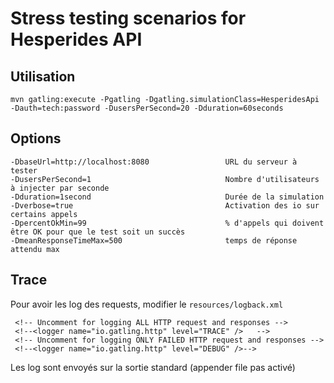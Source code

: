 # Stress testing scenarios for Hesperides API

## Utilisation

    mvn gatling:execute -Pgatling -Dgatling.simulationClass=HesperidesApi -Dauth=tech:password -DusersPerSecond=20 -Dduration=60seconds

## Options

    -DbaseUrl=http://localhost:8080                 URL du serveur à tester
    -DusersPerSecond=1                              Nombre d'utilisateurs à injecter par seconde
    -Dduration=1second                              Durée de la simulation
    -Dverbose=true                                  Activation des io sur certains appels
    -DpercentOkMin=99                               % d'appels qui doivent être OK pour que le test soit un succès
    -DmeanResponseTimeMax=500                       temps de réponse attendu max

## Trace
Pour avoir les log des requests, modifier le `resources/logback.xml`

     <!-- Uncomment for logging ALL HTTP request and responses -->
     <!--<logger name="io.gatling.http" level="TRACE" />   -->
     <!-- Uncomment for logging ONLY FAILED HTTP request and responses -->
     <!--<logger name="io.gatling.http" level="DEBUG" />-->

Les log sont envoyés sur la sortie standard (appender file pas activé)
